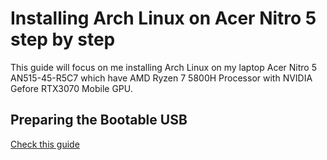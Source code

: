 # Installing Arch Linux on Acer Nitro 5 step by step
This guide will focus on me installing Arch Linux on my laptop Acer Nitro 5 AN515-45-R5C7 which have AMD Ryzen 7 5800H Processor with NVIDIA Gefore RTX3070 Mobile GPU.

## Preparing the Bootable USB
[Check this guide](https://github.com/fuser910/ditros-hop/blob/main/ventoy.md)
